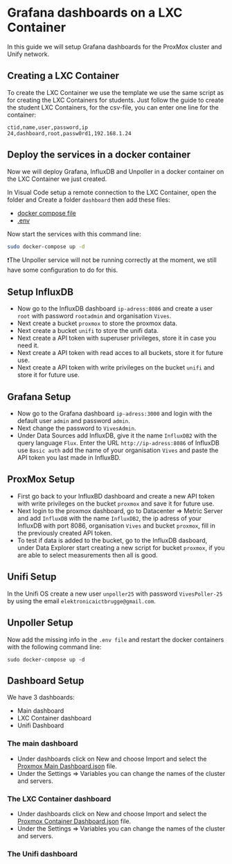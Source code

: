 # Grafana dashboards on a LXC Container

<!-- TODO: This guide needs to be tested and debugged -->

In this guide we will setup Grafana dashboards for the ProxMox cluster and Unify network.

## Creating a LXC Container

To create the LXC Container we use the template we use the same script as for creating the LXC Containers for students.
Just follow the guide to create the student LXC Containers, for the csv-file, you can enter one line for the container:

```csv
ctid,name,user,password,ip
24,dashboard,root,passw0rd1,192.168.1.24
```

## Deploy the services in a docker container

Now we will deploy Grafana, InfluxDB and Unpoller in a docker container on the LXC Container we just created.

In Visual Code setup a remote connection to the LXC Container, open the folder and Create a folder `dashboard` then add these files:
* [docker compose file](/docker/docker-compose.yml)
* [.env](/docker/.env)

Now start the services with this command line:

```bash
sudo docker-compose up -d
```

❗The Unpoller service will not be running correctly at the moment, we still have some configuration to do for this.

## Setup InfluxDB

* Now go to the InfluxDB dashboard `ip-adress:8086` and create a user `root` with password `rootadmin` and organisation `Vives`.
* Next create a bucket `proxmox` to store the proxmox data.
* Next create a bucket `unifi` to store the unifi data.
* Next create a API token with superuser privileges, store it in case you need it.
* Next create a API token with read acces to all buckets, store it for future use.
* Next create a API token with write privileges on the bucket `unifi` and store it for future use.

## Grafana Setup

* Now go to the Grafana dashboard `ip-adress:3000` and login with the default user `admin` and password `admin`.
* Next change the password to `VivesAdmin`.
* Under Data Sources add InfluxDB, give it the name `InfluxDB2` with the query language `Flux`. Enter the URL `http://ip-adress:8086` of InfluxDB use `Basic auth` add the name of your organisation `Vives` and paste the API token you last made in InfluxBD.

## ProxMox Setup

* First go back to your InfluxBD dashboard and create a new API token with write privileges on the bucket `proxmox` and save it for future use.
* Next login to the proxmox dashboard, go to Datacenter => Metric Server and add `InfluxDB` with the name `InfluxDB2`, the ip adress of your InfluxDB with port 8086, organisation `Vives` and bucket `proxmox`, fill in the previously created API token.
* To test if data is added to the bucket, go to the InfluxDB dasboard, under Data Explorer start creating a new script for bucket `proxmox`, if you are able to select measurements then all is good.

## Unifi Setup

In the Unifi OS create a new user `unpoller25` with password `VivesPoller-25` by using the email `elektronicaictbrugge@gmail.com`.

## Unpoller Setup

Now add the missing info in the `.env file` and restart the docker containers with the following command line:

```dash
sudo docker-compose up -d
```

## Dashboard Setup

We have 3 dashboards:
* Main dashboard
* LXC Container dashboard
* Unifi Dashboard

### The main dashboard

* Under dashboards click on New and choose Import and select the [Proxmox Main Dashboard.json](/dashboards/Proxmox%20Main%20Dashboard-1743495280055.json) file. 
* Under the Settings => Variables you can change the names of the cluster and servers.

### The LXC Container dashboard

* Under dashboards click on New and choose Import and select the [Proxmox Container Dashboard.json](/dashboards/Proxmox%20Container%20Dashboard-1743688482998.json) file.
* Under the Settings => Variables you can change the names of the cluster and servers.

### The Unifi dashboard

<!-- TODO: this still needs to be created -->